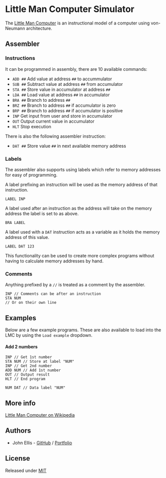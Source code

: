 # Little Man Computer Simulator

The [Little Man Computer](https://lmc.johnellis.dev) is an instructional model of a computer using von-Neumann architecture.

## Assembler
### Instructions

It can be programmed in assembly, there are 10 available commands:
 - `ADD ##` Add value at address `##` to accummulator
 - `SUB ##` Subtract value at address `##` from accumulator
 - `STA ##` Store value in accumulator at address `##`
 - `LDA ##` Load value at address `##` in accumulator
 - `BRA ##` Branch to address `##`
 - `BRZ ##` Branch to address `##` if accumulator is zero
 - `BRP ##` Branch to address `##` if accumulator is positive
 - `INP` Get input from user and store in accumulator
 - `OUT` Output current value in accumulator
 - `HLT` Stop execution
 
There is also the following assembler instruction:
 - `DAT ##` Store value `##` in next available memory address
 
### Labels
 
The assembler also supports using labels which refer to memory addresses for easy of programming.

A label prefixing an instruction will be used as the memory address of that instruction.

`LABEL INP`

A label used after an instruction as the address will take on the memory address the label is set to as above.

`BRA LABEL`

A label used with a `DAT` instruction acts as a variable as it holds the memory address of this value.

`LABEL DAT 123`

This functionality can be used to create more complex programs without having to calculate memory addresses by hand.

### Comments
Anything prefixed by a `//` is treated as a comment by the assembler.

```
INP // Comments can be after an instruction
STA NUM
// Or on their own line
```

## Examples
Below are a few example programs. These are also available to load into the LMC by using the `Load example` dropdown.
#### Add 2 numbers
```
INP // Get 1st number
STA NUM // Store at label "NUM"
INP // Get 2nd number
ADD NUM // Add 1st number
OUT // Output result
HLT // End program

NUM DAT // Data label "NUM"
```

## More info

[Little Man Computer on Wikipedia](https://en.wikipedia.org/wiki/Little_man_computer)


## Authors
 - John Ellis - [GitHub](https://github.com/johnellis0) / [Portfolio](https://johnellis.dev)

## License
Released under [MIT](/LICENSE)
